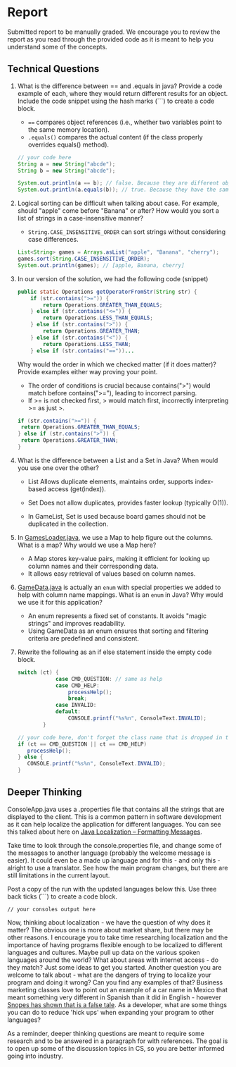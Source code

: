 # Report

Submitted report to be manually graded. We encourage you to review the report as you read through the provided
code as it is meant to help you understand some of the concepts. 

## Technical Questions

1. What is the difference between == and .equals in java? Provide a code example of each, where they would return different results for an object. Include the code snippet using the hash marks (```) to create a code block.
   - `==` compares object references (i.e., whether two variables point to the same memory location).
   - `.equals()` compares the actual content (if the class properly overrides equals() method).
   ```java
   // your code here
   String a = new String("abcde");
   String b = new String("abcde");
   
   System.out.println(a == b); // false. Because they are different object and have different reference.
   System.out.println(a.equals(b)); // true. Because they have the same content.
   ```


2. Logical sorting can be difficult when talking about case. For example, should "apple" come before "Banana" or after? How would you sort a list of strings in a case-insensitive manner?
   - `String.CASE_INSENSITIVE_ORDER` can sort strings without considering case differences.
   ```java
   List<String> games = Arrays.asList("apple", "Banana", "cherry");
   games.sort(String.CASE_INSENSITIVE_ORDER);
   System.out.println(games); // [apple, Banana, cherry]
   ```

3. In our version of the solution, we had the following code (snippet)
    ```java
    public static Operations getOperatorFromStr(String str) {
        if (str.contains(">=")) {
            return Operations.GREATER_THAN_EQUALS;
        } else if (str.contains("<=")) {
            return Operations.LESS_THAN_EQUALS;
        } else if (str.contains(">")) {
            return Operations.GREATER_THAN;
        } else if (str.contains("<")) {
            return Operations.LESS_THAN;
        } else if (str.contains("=="))...
    ```
    Why would the order in which we checked matter (if it does matter)? Provide examples either way proving your point.
   - The order of conditions is crucial because contains(">") would match before contains(">="), leading to incorrect parsing.
   - If >= is not checked first, > would match first, incorrectly interpreting >= as just >.
   ```java
   if (str.contains(">=")) {
    return Operations.GREATER_THAN_EQUALS;
   } else if (str.contains(">")) {
    return Operations.GREATER_THAN;
   }
   ```


4. What is the difference between a List and a Set in Java? When would you use one over the other?
   - List Allows duplicate elements, maintains order, supports index-based access (get(index)).
   - Set Does not allow duplicates, provides faster lookup (typically O(1)).
   
   - In GameList, Set is used because board games should not be duplicated in the collection.



5. In [GamesLoader.java](src/main/java/student/GamesLoader.java), we use a Map to help figure out the columns. What is a map? Why would we use a Map here?
   - A Map stores key-value pairs, making it efficient for looking up column names and their corresponding data.
   - It allows easy retrieval of values based on column names.
   

6. [GameData.java](src/main/java/student/GameData.java) is actually an `enum` with special properties we added to help with column name mappings. What is an `enum` in Java? Why would we use it for this application?
   - An enum represents a fixed set of constants. It avoids "magic strings" and improves readability.
   - Using GameData as an enum ensures that sorting and filtering criteria are predefined and consistent.


7. Rewrite the following as an if else statement inside the empty code block.
    ```java
    switch (ct) {
                case CMD_QUESTION: // same as help
                case CMD_HELP:
                    processHelp();
                    break;
                case INVALID:
                default:
                    CONSOLE.printf("%s%n", ConsoleText.INVALID);
            }
    ``` 

    ```java
    // your code here, don't forget the class name that is dropped in the switch block.
   if (ct == CMD_QUESTION || ct == CMD_HELP)
       processHelp();
   } else {
       CONSOLE.printf("%s%n", ConsoleText.INVALID);
   }
    ```

## Deeper Thinking

ConsoleApp.java uses a .properties file that contains all the strings
that are displayed to the client. This is a common pattern in software development
as it can help localize the application for different languages. You can see this
talked about here on [Java Localization – Formatting Messages](https://www.baeldung.com/java-localization-messages-formatting).

Take time to look through the console.properties file, and change some of the messages to
another language (probably the welcome message is easier). It could even be a made up language and for this - and only this - alright to use a translator. See how the main program changes, but there are still limitations in 
the current layout. 

Post a copy of the run with the updated languages below this. Use three back ticks (```) to create a code block. 

```text
// your consoles output here

```

Now, thinking about localization - we have the question of why does it matter? The obvious
one is more about market share, but there may be other reasons.  I encourage
you to take time researching localization and the importance of having programs
flexible enough to be localized to different languages and cultures. Maybe pull up data on the
various spoken languages around the world? What about areas with internet access - do they match? Just some ideas to get you started. Another question you are welcome to talk about - what are the dangers of trying to localize your program and doing it wrong? Can you find any examples of that? Business marketing classes love to point out an example of a car name in Mexico that meant something very different in Spanish than it did in English - however [Snopes has shown that is a false tale](https://www.snopes.com/fact-check/chevrolet-nova-name-spanish/).  As a developer, what are some things you can do to reduce 'hick ups' when expanding your program to other languages?


As a reminder, deeper thinking questions are meant to require some research and to be answered in a paragraph for with references. The goal is to open up some of the discussion topics in CS, so you are better informed going into industry. 